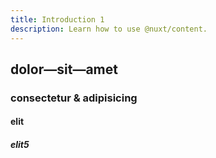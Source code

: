 ```yaml
---
title: Introduction 1
description: Learn how to use @nuxt/content.
---
```


## dolor—sit—amet

### consectetur &amp; adipisicing

#### elit

##### elit5
